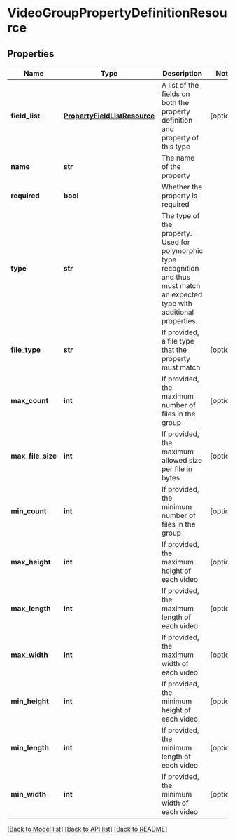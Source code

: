# VideoGroupPropertyDefinitionResource

## Properties
Name | Type | Description | Notes
------------ | ------------- | ------------- | -------------
**field_list** | [**PropertyFieldListResource**](PropertyFieldListResource.md) | A list of the fields on both the property definition and property of this type | [optional] 
**name** | **str** | The name of the property | 
**required** | **bool** | Whether the property is required | 
**type** | **str** | The type of the property. Used for polymorphic type recognition and thus must match an expected type with additional properties. | 
**file_type** | **str** | If provided, a file type that the property must match | [optional] 
**max_count** | **int** | If provided, the maximum number of files in the group | [optional] 
**max_file_size** | **int** | If provided, the maximum allowed size per file in bytes | [optional] 
**min_count** | **int** | If provided, the minimum number of files in the group | [optional] 
**max_height** | **int** | If provided, the maximum height of each video | [optional] 
**max_length** | **int** | If provided, the maximum length of each video | [optional] 
**max_width** | **int** | If provided, the maximum width of each video | [optional] 
**min_height** | **int** | If provided, the minimum height of each video | [optional] 
**min_length** | **int** | If provided, the minimum length of each video | [optional] 
**min_width** | **int** | If provided, the minimum width of each video | [optional] 

[[Back to Model list]](../README.md#documentation-for-models) [[Back to API list]](../README.md#documentation-for-api-endpoints) [[Back to README]](../README.md)


